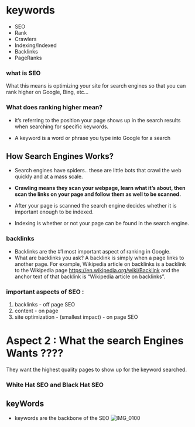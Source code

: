 # keywords 
- SEO
- Rank
- Crawlers
- Indexing/Indexed
- Backlinks
- PageRanks


### what is SEO 
What this means is optimizing your site for search engines so that you can rank higher on Google, Bing, etc…

### What does ranking higher mean? 

- it’s referring to the position your page shows up in the search results when searching for specific keywords.

-  A keyword is a word or phrase you type into Google for a search

## How Search Engines Works?

- Search engines have spiders.. these are little bots that crawl the web quickly and at a mass scale. 

- **Crawling means they scan your webpage, learn what it’s about, then scan the links on your page and follow them as well to be scanned.**

- After your page is scanned the search engine decides whether it is important enough to be indexed. 

- Indexing is whether or not your page can be found in the search engine.

### backlinks 

- Backlinks are the #1 most important aspect of ranking in Google.
-  What are backlinks you ask? A backlink is simply when a page links to another page. For example, Wikipedia article on backlinks is a backlink to the Wikipedia page https://en.wikipedia.org/wiki/Backlink and the anchor text of that backlink is “Wikipedia article on backlinks”.

### important aspects of SEO : 
1. backlinks - off page SEO 
2. content - on page
3. site optimization - (smallest impact) - on page SEO

# Aspect 2 : What the search Engines Wants ???? 
They want the highest quality pages to show up for the keyword searched.
### White Hat SEO and Black Hat SEO 


## keyWords

- keywords are the backbone of the SEO
![IMG_0100](https://github.com/iamtanmay07/SEO-key-points/assets/96469706/91dd90a2-3c56-405e-b9e9-488a9cf283d9)


